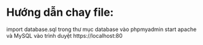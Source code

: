 # Hướng dẫn chay file:
import database.sql trong thư mục database vào phpmyadmin
start apache và MySQL
vào trình duyệt https://localhost:80
